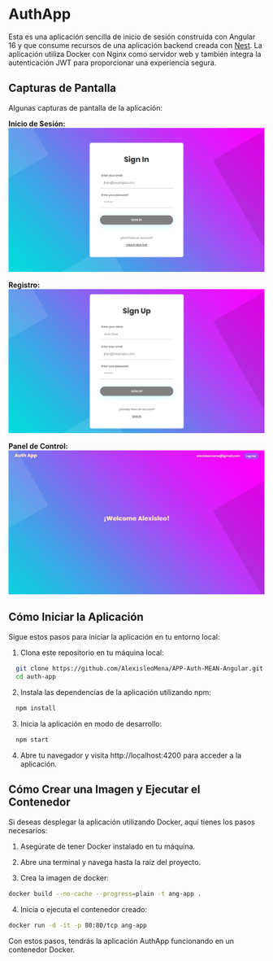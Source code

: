 # AuthApp

Esta es una aplicación sencilla de inicio de sesión construida con Angular 16 y que consume recursos de una aplicación backend creada con [Nest](https://github.com/AlexisleoMena/API-Auth-MEAN-Nest). La aplicación utiliza Docker con Nginx como servidor web y también integra la autenticación JWT para proporcionar una experiencia segura.

## Capturas de Pantalla

Algunas capturas de pantalla de la aplicación:

__Inicio de Sesión:__
![SignIn](src/assets/images/SignIn.jpg)

__Registro:__
![SignOut](src/assets/images/SignUp.jpg)

__Panel de Control:__
![Dashboard](src/assets/images/DashBoard.jpg)

## Cómo Iniciar la Aplicación
Sigue estos pasos para iniciar la aplicación en tu entorno local:

1. Clona este repositorio en tu máquina local:
```bash
  git clone https://github.com/AlexisleoMena/APP-Auth-MEAN-Angular.git
  cd auth-app
```

2. Instala las dependencias de la aplicación utilizando npm:
```bash
  npm install
```
3. Inicia la aplicación en modo de desarrollo:
```bash
  npm start
```

4. Abre tu navegador y visita http://localhost:4200 para acceder a la aplicación.

## Cómo Crear una Imagen y Ejecutar el Contenedor
Si deseas desplegar la aplicación utilizando Docker, aquí tienes los pasos necesarios:

1. Asegúrate de tener Docker instalado en tu máquina.

2. Abre una terminal y navega hasta la raíz del proyecto.

3. Crea la imagen de docker:
```bash
docker build --no-cache --progress=plain -t ang-app .
```

4. Inicia o ejecuta el contenedor creado:
```bash
docker run -d -it -p 80:80/tcp ang-app
```
Con estos pasos, tendrás la aplicación AuthApp funcionando en un contenedor Docker.
